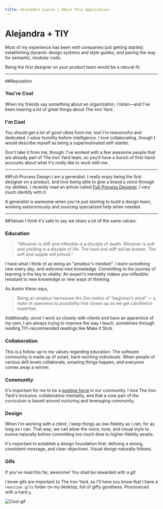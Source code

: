 ```yaml
---
title: Alejandra Luaces | About This Application
---
```

# Alejandra + TIY

Most of my experience has been with companies just getting started; establishing dynamic design systems and style guides, and paving the way for semantic, modular code.

Being the first designer on your product team would be a natural fit.

---

##Reputation

### You're Cool
When my friends say something about an organization, I listen&#8212;and I've been hearing a lot of great things about The Iron Yard.

### I'm Cool
You should get a lot of good vibes from me, too! I'm resourceful and dedicated. I value humility before intelligence. I love collaborating, though I would describe myself as being a supermotivated self-starter.

Don't take it from me, though: I've worked with a few awesome people that are already part of The Iron Yard team, so you'll have a bunch of first-hand accounts about what it's *really* like to work with me.

---

##Full-Process Design
I am a generalist. I really enjoy being the first designer on a product, and love being able to give a brand a voice through my abilities. I recently read an article called [Full-Process Designer](http://fullprocessdesigner.com/). I very much identify with it.

A generalist is awesome when you're just starting to build a design team, working autonomously and sourcing specialized help when needed.

---

##Values
I think it's safe to say we share a lot of the same values:

### Education
> "Whoever is stiff and inflexible is a disciple of death. Whoever is soft and yielding is a disciple of life. The hard and stiff will be broken. The soft and supple will prevail."

I have what I think of as being an "amateur's mindset". I learn something new every day, and welcome new knowledge. Committing to the journey of learning is the key to vitality. An expert's mentality makes you inflexible; resistant to new knowledge or new ways of thinking.

As Austin Kleon says,

> Being an amateur harnesses the Zen notion of “beginner’s mind” — a state of openness to possibility that closes up as we get calcified in expertise.

Additionally, since I work so closely with clients and have an apprentice of my own, I am always trying to improve the way I teach, sometimes through reading TIY-recommended readings like Make it Stick.

### Collaboration
This is a follow-up to my values regarding education. The software community is made up of smart, hard-working individuals. When people of various skill levels collaborate, amazing things happen, and everyone comes away a winner.

### Community
It's important for me to be a [positive force](https://medium.com/@alejandraluaces/we-don-t-need-more-negativity-bfaaaeb81073) in our community. I love The Iron Yard's inclusive, collaborative mentality, and that a core part of the curriculum is based around nurturing and leveraging community.

### Design
When I'm working with a client, I keep things as low-fidelity as I can, for as long as I can. That way, we can allow the voice, tone, and visual style to evolve naturally before committing too much time to higher-fidelity assets.

It's important to establish a design foundation first: defining a strong, consistent message, and clear objectives. Visual design naturally follows.

### Gifs

If you've read this far, awesome! You shall be rewarded with a gif.

I know gifs are important to The Iron Yard, so I'll have you know that I have a `reaction gifs` folder on my desktop, full of giffy goodness. Pronounced with a hard `g`.

![Cool gif](/images/catrusii.gif)
